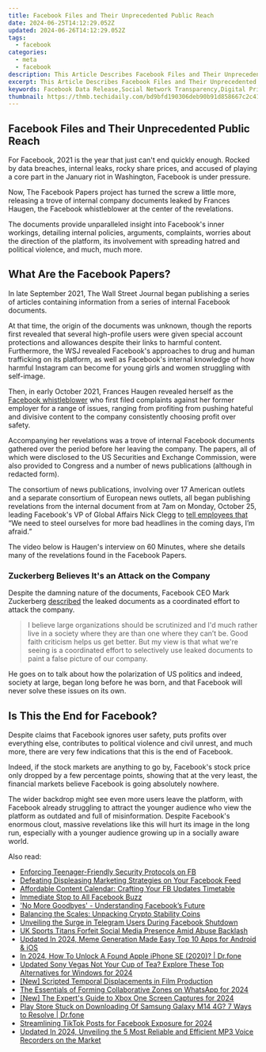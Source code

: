```yaml
---
title: Facebook Files and Their Unprecedented Public Reach
date: 2024-06-25T14:12:29.052Z
updated: 2024-06-26T14:12:29.052Z
tags:
  - facebook
categories:
  - meta
  - facebook
description: This Article Describes Facebook Files and Their Unprecedented Public Reach
excerpt: This Article Describes Facebook Files and Their Unprecedented Public Reach
keywords: Facebook Data Release,Social Network Transparency,Digital Privacy Concerns,Online Platform Opening,Tech Giants Accountability,Public Access to Files,Unveiling Tech Secrets
thumbnail: https://thmb.techidaily.com/bd9bfd190306deb90b91d858667c2c41b78982227d8d0c9a830c7fb7735e577b.jpg
---
```


## Facebook Files and Their Unprecedented Public Reach

 For Facebook, 2021 is the year that just can't end quickly enough. Rocked by data breaches, internal leaks, rocky share prices, and accused of playing a core part in the January riot in Washington, Facebook is under pressure.

 Now, The Facebook Papers project has turned the screw a little more, releasing a trove of internal company documents leaked by Frances Haugen, the Facebook whistleblower at the center of the revelations.

 The documents provide unparalleled insight into Facebook's inner workings, detailing internal policies, arguments, complaints, worries about the direction of the platform, its involvement with spreading hatred and political violence, and much, much more.

## What Are the Facebook Papers?

 In late September 2021, The Wall Street Journal began publishing a series of articles containing information from a series of internal Facebook documents.

 At that time, the origin of the documents was unknown, though the reports first revealed that several high-profile users were given special account protections and allowances despite their links to harmful content. Furthermore, the WSJ revealed Facebook's approaches to drug and human trafficking on its platform, as well as Facebook's internal knowledge of how harmful Instagram can become for young girls and women struggling with self-image.

 Then, in early October 2021, Frances Haugen revealed herself as the [Facebook whistleblower](https://www.makeuseof.com/who-is-facebook-whistleblower-60-minutes-interview-claims/) who first filed complaints against her former employer for a range of issues, ranging from profiting from pushing hateful and divisive content to the company consistently choosing profit over safety.

 Accompanying her revelations was a trove of internal Facebook documents gathered over the period before her leaving the company. The papers, all of which were disclosed to the US Securities and Exchange Commission, were also provided to Congress and a number of news publications (although in redacted form).

 The consortium of news publications, involving over 17 American outlets and a separate consortium of European news outlets, all began publishing revelations from the internal document from at 7am on Monday, October 25, leading Facebook's VP of Global Affairs Nick Clegg to [tell employees that](https://www.makeuseof.com/facebook-is-expecting-more-bad-headlines/) “We need to steel ourselves for more bad headlines in the coming days, I’m afraid.”

 The video below is Haugen's interview on 60 Minutes, where she details many of the revelations found in the Facebook Papers.

### Zuckerberg Believes It's an Attack on the Company

 Despite the damning nature of the documents, Facebook CEO Mark Zuckerberg [described](https://s21.q4cdn.com/399680738/files/doc%5Ffinancials/2021/q3/FB-Q3-2021-Earnings-Call-Transcript.pdf) the leaked documents as a coordinated effort to attack the company.

> I believe large organizations should be scrutinized and I'd much rather live in a society where they are than one where they can’t be. Good faith criticism helps us get better. But my view is that what we're seeing is a coordinated effort to selectively use leaked documents to paint a false picture of our company.

 He goes on to talk about how the polarization of US politics and indeed, society at large, began long before he was born, and that Facebook will never solve these issues on its own.

## Is This the End for Facebook?

 Despite claims that Facebook ignores user safety, puts profits over everything else, contributes to political violence and civil unrest, and much more, there are very few indications that this is the end of Facebook.

 Indeed, if the stock markets are anything to go by, Facebook's stock price only dropped by a few percentage points, showing that at the very least, the financial markets believe Facebook is going absolutely nowhere.

 The wider backdrop might see even more users leave the platform, with Facebook already struggling to attract the younger audience who view the platform as outdated and full of misinformation. Despite Facebook's enormous clout, massive revelations like this will hurt its image in the long run, especially with a younger audience growing up in a socially aware world.


<ins class="adsbygoogle"
     style="display:block"
     data-ad-format="autorelaxed"
     data-ad-client="ca-pub-7571918770474297"
     data-ad-slot="1223367746"></ins>



<ins class="adsbygoogle"
     style="display:block"
     data-ad-client="ca-pub-7571918770474297"
     data-ad-slot="8358498916"
     data-ad-format="auto"
     data-full-width-responsive="true"></ins>

<span class="atpl-alsoreadstyle">Also read:</span>
<div><ul>
<li><a href="https://facebook.techidaily.com/enforcing-teenager-friendly-security-protocols-on-fb/"><u>Enforcing Teenager-Friendly Security Protocols on FB</u></a></li>
<li><a href="https://facebook.techidaily.com/defeating-displeasing-marketing-strategies-on-your-facebook-feed/"><u>Defeating Displeasing Marketing Strategies on Your Facebook Feed</u></a></li>
<li><a href="https://facebook.techidaily.com/affordable-content-calendar-crafting-your-fb-updates-timetable/"><u>Affordable Content Calendar: Crafting Your FB Updates Timetable</u></a></li>
<li><a href="https://facebook.techidaily.com/immediate-stop-to-all-facebook-buzz/"><u>Immediate Stop to All Facebook Buzz</u></a></li>
<li><a href="https://facebook.techidaily.com/no-more-goodbyes-understanding-facebooks-future/"><u>'No More Goodbyes' - Understanding Facebook’s Future</u></a></li>
<li><a href="https://facebook.techidaily.com/balancing-the-scales-unpacking-crypto-stability-coins/"><u>Balancing the Scales: Unpacking Crypto Stability Coins</u></a></li>
<li><a href="https://facebook.techidaily.com/unveiling-the-surge-in-telegram-users-during-facebook-shutdown/"><u>Unveiling the Surge in Telegram Users During Facebook Shutdown</u></a></li>
<li><a href="https://facebook.techidaily.com/uk-sports-titans-forfeit-social-media-presence-amid-abuse-backlash/"><u>UK Sports Titans Forfeit Social Media Presence Amid Abuse Backlash</u></a></li>
<li><a href="https://smart-video-editing.techidaily.com/updated-in-2024-meme-generation-made-easy-top-10-apps-for-android-and-ios/"><u>Updated In 2024, Meme Generation Made Easy Top 10 Apps for Android & iOS</u></a></li>
<li><a href="https://iphone-unlock.techidaily.com/in-2024-how-to-unlock-a-found-apple-iphone-se-2020-drfone-by-drfone-ios/"><u>In 2024, How To Unlock A Found Apple iPhone SE (2020)? | Dr.fone</u></a></li>
<li><a href="https://ai-video-apps.techidaily.com/updated-sony-vegas-not-your-cup-of-tea-explore-these-top-alternatives-for-windows-for-2024/"><u>Updated Sony Vegas Not Your Cup of Tea? Explore These Top Alternatives for Windows for 2024</u></a></li>
<li><a href="https://extra-guidance.techidaily.com/new-scripted-temporal-displacements-in-film-production/"><u>[New] Scripted Temporal Displacements in Film Production</u></a></li>
<li><a href="https://facebook-video-files.techidaily.com/the-essentials-of-forming-collaborative-zones-on-whatsapp-for-2024/"><u>The Essentials of Forming Collaborative Zones on WhatsApp for 2024</u></a></li>
<li><a href="https://digital-screen-recording.techidaily.com/new-the-experts-guide-to-xbox-one-screen-captures-for-2024/"><u>[New] The Expert's Guide to Xbox One Screen Captures for 2024</u></a></li>
<li><a href="https://fix-guide.techidaily.com/play-store-stuck-on-downloading-of-samsung-galaxy-m14-4g-7-ways-to-resolve-drfone-by-drfone-fix-android-problems-fix-android-problems/"><u>Play Store Stuck on Downloading Of Samsung Galaxy M14 4G? 7 Ways to Resolve | Dr.fone</u></a></li>
<li><a href="https://facebook-videos.techidaily.com/streamlining-tiktok-posts-for-facebook-exposure-for-2024/"><u>Streamlining TikTok Posts for Facebook Exposure for 2024</u></a></li>
<li><a href="https://sound-optimizing.techidaily.com/updated-in-2024-unveiling-the-5-most-reliable-and-efficient-mp3-voice-recorders-on-the-market/"><u>Updated In 2024, Unveiling the 5 Most Reliable and Efficient MP3 Voice Recorders on the Market</u></a></li>
</ul></div>
